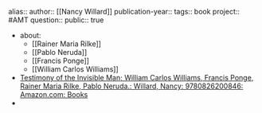alias::
author:: [[Nancy Willard]] 
publication-year::
tags:: book 
project:: #AMT 
question::
public:: true

- about:
	- [[Rainer Maria Rilke]]
	- [[Pablo Neruda]]
	- [[Francis Ponge]]
	- [[William Carlos Williams]]
- [Testimony of the Invisible Man; William Carlos Williams, Francis Ponge, Rainer Maria Rilke, Pablo Neruda.: Willard, Nancy: 9780826200846: Amazon.com: Books](https://www.amazon.com/Testimony-Invisible-William-Williams-Francis/dp/0826200842)
-